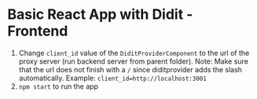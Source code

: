 # Basic React App with Didit - Frontend

1. Change `client_id` value of the `DiditProviderComponent` to the url of the proxy server (run backend server from parent folder). Note: Make sure that the url does not finish with a `/` since diditprovider adds the slash automatically. Example:  `client_id=http://localhost:3001`
2. `npm start` to run the app